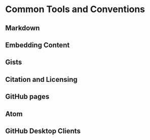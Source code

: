# Common Tools and Conventions

## Markdown

## Embedding Content

## Gists

## Citation and Licensing

## GitHub pages

## Atom

## GitHub Desktop Clients
